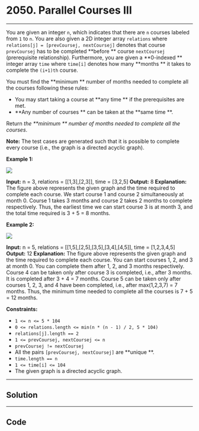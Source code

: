 # 2050. Parallel Courses III

---

You are given an integer `n`, which indicates that there are `n` courses labeled from `1` to `n`. You are also given a 2D integer array `relations` where `relations[j] = [prevCoursej, nextCoursej]` denotes that course `prevCoursej` has to be completed **before ** course `nextCoursej` (prerequisite relationship). Furthermore, you are given a **0-indexed ** integer array `time` where `time[i]` denotes how many **months ** it takes to complete the `(i+1)th` course.

You must find the **minimum ** number of months needed to complete all the courses following these rules:

  * You may start taking a course at **any time ** if the prerequisites are met.
  * **Any number of courses ** can be taken at the **same time **.



Return _the **minimum ** number of months needed to complete all the courses_.

**Note:** The test cases are generated such that it is possible to complete every course (i.e., the graph is a directed acyclic graph).

 

**Example 1:**

**![](https://assets.leetcode.com/uploads/2021/10/07/ex1.png)**


**Input:** n = 3, relations = [[1,3],[2,3]], time = [3,2,5]
**Output:** 8
**Explanation:** The figure above represents the given graph and the time required to complete each course. 
We start course 1 and course 2 simultaneously at month 0.
Course 1 takes 3 months and course 2 takes 2 months to complete respectively.
Thus, the earliest time we can start course 3 is at month 3, and the total time required is 3 + 5 = 8 months.


**Example 2:**

**![](https://assets.leetcode.com/uploads/2021/10/07/ex2.png)**


**Input:** n = 5, relations = [[1,5],[2,5],[3,5],[3,4],[4,5]], time = [1,2,3,4,5]
**Output:** 12
**Explanation:** The figure above represents the given graph and the time required to complete each course.
You can start courses 1, 2, and 3 at month 0.
You can complete them after 1, 2, and 3 months respectively.
Course 4 can be taken only after course 3 is completed, i.e., after 3 months. It is completed after 3 + 4 = 7 months.
Course 5 can be taken only after courses 1, 2, 3, and 4 have been completed, i.e., after max(1,2,3,7) = 7 months.
Thus, the minimum time needed to complete all the courses is 7 + 5 = 12 months.


 

**Constraints:**

  * `1 <= n <= 5 * 104`
  * `0 <= relations.length <= min(n * (n - 1) / 2, 5 * 104)`
  * `relations[j].length == 2`
  * `1 <= prevCoursej, nextCoursej <= n`
  * `prevCoursej != nextCoursej`
  * All the pairs `[prevCoursej, nextCoursej]` are **unique **.
  * `time.length == n`
  * `1 <= time[i] <= 104`
  * The given graph is a directed acyclic graph.

---

## Solution



---

## Code
```python


```